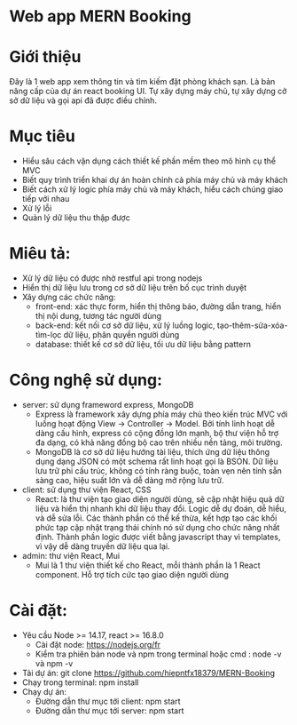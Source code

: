 # Web app  MERN Booking
# Giới thiệu
Đây là 1 web app xem thông tin và tìm kiếm đặt phòng khách sạn. Là bản nâng cấp của dự án react booking UI. Tự xây dựng máy chủ, tự xây dựng cở sở dữ liệu và gọi api đã được điều chỉnh.

# Mục tiêu
- Hiểu sâu cách vận dụng cách thiết kế phần mềm theo mô hình cụ thể MVC
- Biết quy trình triển khai dự án hoàn chỉnh cả phía máy chủ và máy khách
- Biết cách xử lý logic phía máy chủ và máy khách, hiểu cách chúng giao tiếp với nhau
- Xử lý lỗi
- Quản lý dữ liệu thu thập được

# Miêu tả:
- Xử lý dữ liệu có được nhờ restful api trong nodejs
- Hiển thị dữ liệu lưu trong cơ sở dữ liệu trên bố cục trình duyệt
- Xây dựng các chức năng:
   + front-end: xác thực form, hiển thị thông báo, đường dẫn trang, hiển thị nội dung, tương tác người dùng
   + back-end: kết nối cơ sở dữ liệu, xử lý luồng logic, tạo-thêm-sửa-xóa-tìm-lọc dữ liệu, phân quyền người dùng
   + database: thiết kế cơ sở dữ liệu, tối ưu dữ liệu bằng pattern

# Công nghệ sử dụng: 
- server: sử dụng frameword express, MongoDB
   + Express là framework xây dựng phía máy chủ theo kiến trúc MVC với luồng hoạt động View -> Controller -> Model. Bởi tính linh hoạt dễ dàng cấu hình, express có cộng đồng lớn mạnh, bộ thư viện hỗ trợ đa dạng, có khả năng đồng bộ cao trên nhiều nền tảng, môi trường.
   + MongoDB là cơ sở dữ liệu hướng tài liệu, thích ứng dữ liệu thông dụng dạng JSON có một schema rất linh hoạt gọi là BSON. Dữ liệu lưu trữ phi cấu trúc, không có tính ràng buộc, toàn vẹn nên tính sẵn sàng cao, hiệu suất lớn và dễ dàng mở rộng lưu trữ.
- client: sử dụng thư viện React, CSS
  + React: là thư viện tạo giao diện người dùng, sẽ cập nhật hiệu quả dữ liệu và hiển thị nhanh khi dữ liệu thay đổi. Logic dễ dự đoán, dễ hiểu, và dễ sửa lỗi. Các thành phần có thể kế thừa, kết hợp tạo các khối phức tạp cập nhật trạng thái chính nó sử dụng cho chức năng nhất định. Thành phần logic được viết bằng javascript thay vì templates, vì vậy dễ dàng truyền dữ liệu qua lại.
- admin: thư viện React, Mui
  + Mui là 1 thư viện thiết kế cho React, mỗi thành phần là 1 React component. Hỗ trợ tích cức tạo giao diện người dùng
   
# Cài đặt:
- Yêu cầu Node >= 14.17, react >= 16.8.0
   + Cài đặt node: https://nodejs.org/fr
   + Kiểm tra phiên bản node và npm trong terminal hoặc cmd : node -v và npm -v
- Tải dự án: git clone https://github.com/hiepntfx18379/MERN-Booking
- Chạy trong terminal: npm install
- Chạy dự án:
     + Đường dẫn thư mục tới client: npm start
     + Đường dẫn thư mục tới server: npm start
